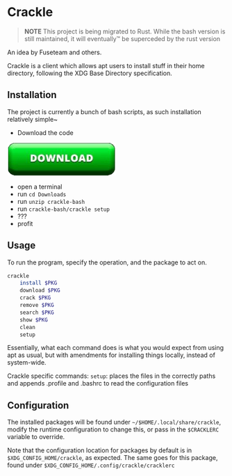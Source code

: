 # Crackle

> **NOTE** This project is being migrated to Rust. While the bash version is still maintained, it will eventually™ be superceded by the rust version

An idea by Fuseteam and others.

Crackle is a client which allows apt users to install stuff in their home directory, following the XDG Base Directory specification.
 
## Installation

The project is currently a bunch of bash scripts, as such installation relatively simple~
- Download the code

[![download](https://github.com/Fuseteam/linus-proof/blob/main/images/download.png)](https://github.com/tuxecure/crackle/releases/download/0.2/crackle.zipp)

- open a terminal
- run `cd Downloads`
- run `unzip crackle-bash`
- run `crackle-bash/crackle setup`
- ???
- profit

## Usage

To run the program, specify the operation, and the package to act on.

```bash
crackle
	install $PKG
	download $PKG
	crack $PKG
	remove $PKG
	search $PKG
	show $PKG
	clean
	setup
```

Essentially, what each command does is what you would expect from using apt as usual, but with amendments for installing things locally, instead of system-wide.

Crackle specific commands:
`setup`: places the files in the correctly paths and appends .profile and .bashrc to read the configuration files

## Configuration

The installed packages will be found under `~/$HOME/.local/share/crackle`, modify the runtime configuration to change this, or pass in the `$CRACKLERC` variable to override.

Note that the configuration location for packages by default is in `$XDG_CONFIG_HOME/crackle`, as expected. The same goes for this package, found under `$XDG_CONFIG_HOME/.config/crackle/cracklerc`


